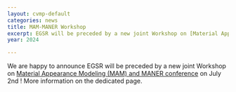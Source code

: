 ```yaml
---
layout: cvmp-default
categories: news
title: MAM-MANER Workshop
excerpt: EGSR will be preceded by a new joint Workshop on [Material Appearance Modeling (MAM) and MANER conference](/MAM-MANER%20Workshop) on July 2nd.
year: 2024

---
```


We are happy to announce EGSR will be preceded by a new joint Workshop on <a href="/MAM-MANER Workshop">Material Appearance Modeling (MAM) and MANER conference</a> on July 2nd ! More information on the dedicated page.
